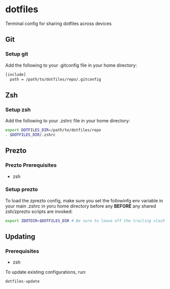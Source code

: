 # dotfiles

Terminal config for sharing dotfiles across devices

## Git

### Setup git

Add the following to your .gitconfig file in your home directory:

```bash
[include]
  path = /path/to/dotfiles/repo/.gitconfig
```

## Zsh

### Setup zsh

Add the following to your .zshrc file in your home directory:

```bash
export DOTFILES_DIR=/path/to/dotfiles/repo
. $DOTFILES_DIR/.zshrc
```

## Prezto

### Prezto Prerequisites

* zsh

### Setup prezto

To load the zprezto config, make sure you set the followinfg env variable in your main .zshrc in yoru home directory before any **BEFORE** any shared zsh/zprezto scripts are invoked:

```bash
export ZDOTDIR=$DOTFILES_DIR # Be sure to leave off the trailing slash
```

## Updating

### Prerequisites

* zsh

To update existing configurations, run:

```bash
dotfiles-update
```
